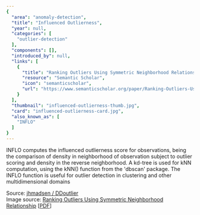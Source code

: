 ```yaml
---
{
  "area": "anomaly-detection",
  "title": "Influenced Outlierness",
  "year": null,
  "categories": [
    "outlier-detection"
  ],
  "components": [],
  "introduced_by": null,
  "links": [
    {
      "title": "Ranking Outliers Using Symmetric Neighborhood Relationship",
      "resource": "Semantic Scholar",
      "icon": "semanticscholar",
      "url": "https://www.semanticscholar.org/paper/Ranking-Outliers-Using-Symmetric-Neighborhood-Jin-Tung/6a2b5f45130337fe44b86bd611371ab0bb40f4bb"
    }
  ],
  "thumbnail": "influenced-outlierness-thumb.jpg",
  "card": "influenced-outlierness-card.jpg",
  "also_known_as": [
    "INFLO"
  ]
}
---
```

INFLO computes the influenced outlierness score for observations, being the comparison of density in neighborhood of observation subject to outlier scoring and density in the reverse neighborhood. A kd-tree is used for kNN computation, using the kNN() function from the 'dbscan' package. The INFLO function is useful for outlier detection in clustering and other multidimensional domains

Source: [jhmadsen / DDoutlier](https://github.com/jhmadsen/DDoutlier/blob/master/man/INFLO.Rd)  
Image source: [Ranking Outliers Using Symmetric Neighborhood Relationship](https://www.semanticscholar.org/paper/Ranking-Outliers-Using-Symmetric-Neighborhood-Jin-Tung/6a2b5f45130337fe44b86bd611371ab0bb40f4bb) [[PDF](https://www.comp.nus.edu.sg/~atung/publication/pakdd06_outlier.pdf)]  
